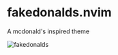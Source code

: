 # fakedonalds.nvim
A mcdonald's inspired theme

![fakedonalds](https://user-images.githubusercontent.com/33953936/227702464-7899eca0-ec4c-4e66-b931-620d27131024.png)
